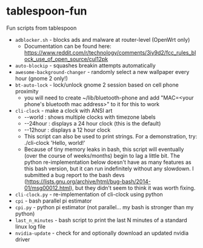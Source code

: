 tablespoon-fun
==============

Fun scripts from tablespoon

* `adblocker.sh` - blocks ads and malware at router-level (OpenWrt only)
  * Documentation can be found here: https://www.reddit.com/r/technology/comments/3iy9d2/fcc_rules_block_use_of_open_source/cul12pk
* `auto-blockip` - squashes breakin attempts automatically
* `awesome-background-changer` - randomly select a new wallpaper every hour (gnome 2 only!)
* `bt-auto-lock` - lock/unlock gnome 2 session based on cell phone proximity
  * you will need to create ~/lib/bluetooth-phone and add "MAC=<your phone's bluetooth mac address>" to it for this to work
* `cli-clock` - make a clock with ANSI art
  * --world : shows multiple clocks with timezone labels
  * --24hour : displays a 24 hour clock (this is the default)
  * --12hour : displays a 12 hour clock
  * This script can also be used to print strings. For a demonstration, try: ./cli-clock 'Hello, world!'
  * Because of tiny memory leaks in bash, this script will eventually (over the course of weeks/months) begin to lag a little bit. The python re-implementation below doesn't have as many features as this bash version, but it can run indefinitely without any slowdown. I submitted a bug report to the bash devs (https://lists.gnu.org/archive/html/bug-bash/2014-01/msg00012.html), but they didn't seem to think it was worth fixing.
* `cli-clock.py` - re-implementation of cli-clock using python
* `cpi` - bash parallel pi estimator
* `cpi.py` - python pi estimator (not parallel... my bash is stronger than my python)
* `last_n_minutes` - bash script to print the last N minutes of a standard linux log file
* `nvidia-update` - check for and optionally download an updated nvidia driver


